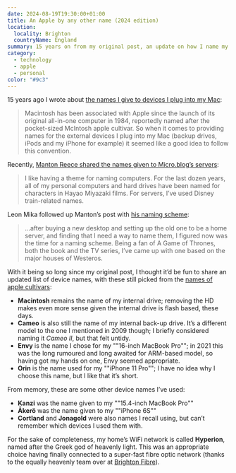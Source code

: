 ```yaml
---
date: 2024-08-19T19:30:00+01:00
title: An Apple by any other name (2024 edition)
location:
  locality: Brighton
  countryName: England
summary: 15 years on from my original post, an update on how I name my devices.
category:
  - technology
  - apple
  - personal
color: "#9c3"
---
```


15 years ago I wrote about [the names I give to devices I plug into my Mac][1]:

> Macintosh has been associated with Apple since the launch of its original all-in-one computer in 1984, reportedly named after the pocket-sized McIntosh apple cultivar. So when it comes to providing names for the external devices I plug into my Mac (backup drives, iPods and my iPhone for example) it seemed like a good idea to follow this convention.

Recently, [Manton Reece shared the names given to Micro.blog’s servers][2]:

> I like having a theme for naming computers. For the last dozen years, all of my personal computers and hard drives have been named for characters in Hayao Miyazaki films. For servers, I’ve used Disney train-related names.

Leon Mika followed up Manton’s post with [his naming scheme][3]:

> …after buying a new desktop and setting up the old one to be a home server, and finding that I need a way to name them, I figured now was the time for a naming scheme. Being a fan of A Game of Thrones, both the book and the TV series, I’ve came up with one based on the major houses of Westeros.

With it being so long since my original post, I thought it’d be fun to share an updated list of device names, with these still picked from the [names of apple cultivars][4]:

* **Macintosh** remains the name of my internal drive; removing the HD makes even more sense given the internal drive is flash based, these days.
* **Cameo** is also still the name of my internal back-up drive. It’s a different model to the one I mentioned in 2009 though; I briefly considered naming it _Cameo II_, but that felt untidy.
* **Envy** is the name I chose for my ""16-inch MacBook Pro""; in 2021 this was the long rumoured and long awaited for ARM-based model, so having got my hands on one, Envy seemed appropriate.
* **Orin** is the name used for my ""iPhone 11 Pro""; I have no idea why I choose this name, but I like that it’s short.

From memory, these are some other device names I’ve used:

* **Kanzi** was the name given to my ""15.4-inch MacBook Pro""
* **Åkerö** was the name given to my ""iPhone 6S""
* **Cortland** and **Jonagold** were also names I recall using, but can’t remember which devices I used them with.

For the sake of completeness, my home’s WiFi network is called **Hyperion**, named after the Greek god of heavenly light. This was an appropriate choice having finally connected to a super-fast fibre optic network (thanks to the equally heavenly team over at [Brighton Fibre][5]).

[1]: /2009/058/a1/apple_cultivars/
[2]: https://www.manton.org/2024/08/18/microblog-servers-for.html
[3]: https://lmika.org/2024/08/19/my-home-computer.html
[4]: https://en.wikipedia.org/wiki/List_of_apple_cultivars
[5]: https://www.brightonfibre.com
